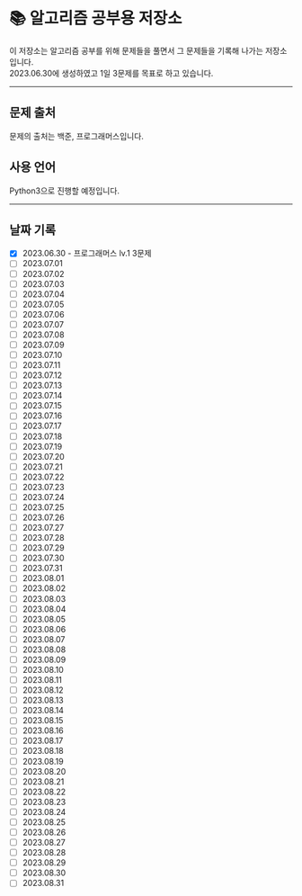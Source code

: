 # 📚 알고리즘 공부용 저장소

이 저장소는 알고리즘 공부를 위해 문제들을 풀면서 그 문제들을 기록해 나가는 저장소입니다.  
2023.06.30에 생성하였고 1일 3문제를 목표로 하고 있습니다.  

---

## 문제 출처
문제의 출처는 백준, 프로그래머스입니다.  

## 사용 언어
Python3으로 진행할 예정입니다.

---

## 날짜 기록
- [x] 2023.06.30 - 프로그래머스 lv.1 3문제 
- [ ] 2023.07.01
- [ ] 2023.07.02
- [ ] 2023.07.03
- [ ] 2023.07.04
- [ ] 2023.07.05
- [ ] 2023.07.06
- [ ] 2023.07.07
- [ ] 2023.07.08
- [ ] 2023.07.09
- [ ] 2023.07.10
- [ ] 2023.07.11
- [ ] 2023.07.12
- [ ] 2023.07.13
- [ ] 2023.07.14
- [ ] 2023.07.15
- [ ] 2023.07.16
- [ ] 2023.07.17
- [ ] 2023.07.18
- [ ] 2023.07.19
- [ ] 2023.07.20
- [ ] 2023.07.21
- [ ] 2023.07.22
- [ ] 2023.07.23
- [ ] 2023.07.24
- [ ] 2023.07.25
- [ ] 2023.07.26
- [ ] 2023.07.27
- [ ] 2023.07.28
- [ ] 2023.07.29
- [ ] 2023.07.30
- [ ] 2023.07.31
- [ ] 2023.08.01
- [ ] 2023.08.02
- [ ] 2023.08.03
- [ ] 2023.08.04
- [ ] 2023.08.05
- [ ] 2023.08.06
- [ ] 2023.08.07
- [ ] 2023.08.08
- [ ] 2023.08.09
- [ ] 2023.08.10
- [ ] 2023.08.11
- [ ] 2023.08.12
- [ ] 2023.08.13
- [ ] 2023.08.14
- [ ] 2023.08.15
- [ ] 2023.08.16
- [ ] 2023.08.17
- [ ] 2023.08.18
- [ ] 2023.08.19
- [ ] 2023.08.20
- [ ] 2023.08.21
- [ ] 2023.08.22
- [ ] 2023.08.23
- [ ] 2023.08.24
- [ ] 2023.08.25
- [ ] 2023.08.26
- [ ] 2023.08.27
- [ ] 2023.08.28
- [ ] 2023.08.29
- [ ] 2023.08.30
- [ ] 2023.08.31